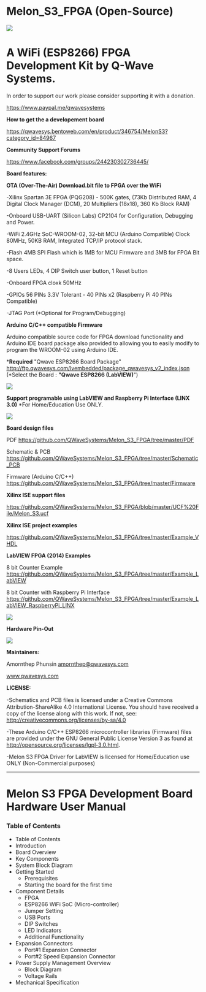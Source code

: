 # Melon_S3_FPGA (Open-Source)

![](http://ftp.qwavesys.com/tmp_pics/ms30.jpg)

# A WiFi (ESP8266) FPGA Development Kit by Q-Wave Systems.

In order to support our work please consider supporting it with a donation.

https://www.paypal.me/qwavesystems

**How to get the a developement board**

https://qwavesys.bentoweb.com/en/product/346754/MelonS3?category_id=84967

**Community Support Forums**

https://www.facebook.com/groups/244230302736445/

**Board features:**

**OTA (Over-The-Air) Download.bit file to FPGA over the WiFi**

-Xilinx Spartan 3E FPGA (PQG208) - 500K gates,
(73Kb Distributed RAM, 4 Digital Clock Manager (DCM), 20 Multipliers (18x18), 360 Kb Block RAM)

-Onboard USB-UART (Silicon Labs) CP2104 for Configuration, Debugging and Power.

-WiFi 2.4GHz SoC-WROOM-02, 32-bit MCU (Arduino Compatible) Clock 80MHz, 50KB RAM, Integrated TCP/IP protocol stack.

-Flash 4MB SPI Flash which is 1MB for MCU Firmware and 3MB for FPGA Bit space.

-8 Users LEDs, 4 DIP Switch user button, 1 Reset button

-Onboard FPGA cloxk 50MHz

-GPIOs 56 PINs 3.3V Tolerant - 40 PINs x2 (Raspberry Pi 40 PINs Compatible)

-JTAG Port (*Optional for Program/Debugging)

**Arduino C/C++ compatible Firmware**

Arduino compatible source code for FPGA download functionality and Arduino IDE board package also provided to allowing you to easily modify to program the WROOM-02 using Arduino IDE. 

***Required** "Qwave ESP8266 Board Package" http://ftp.qwavesys.com/lvembedded/package_qwavesys_v2_index.json (*Select the Board : **"Qwave ESP8266 (LabVIEW)**")

![](http://ftp.qwavesys.com/tmp_pics/msc01.png)

**Support programable using LabVIEW and Raspberry Pi Interface (LINX 3.0)**  *For Home/Education Use ONLY.

![](http://ftp.qwavesys.com/tmp_pics/msc02.png)

**Board design files**

PDF https://github.com/QWaveSystems/Melon_S3_FPGA/tree/master/PDF

Schematic & PCB https://github.com/QWaveSystems/Melon_S3_FPGA/tree/master/Schematic_PCB

Firmware (Arduino C/C++) https://github.com/QWaveSystems/Melon_S3_FPGA/tree/master/Firmware

**Xilinx ISE support files**

https://github.com/QWaveSystems/Melon_S3_FPGA/blob/master/UCF%20File/Melon_S3.ucf

**Xilinx ISE project examples**

https://github.com/QWaveSystems/Melon_S3_FPGA/tree/master/Example_VHDL

**LabVIEW FPGA (2014) Examples**

8 bit Counter Example https://github.com/QWaveSystems/Melon_S3_FPGA/tree/master/Example_LabVIEW

8 bit Counter with Raspberry Pi Interface https://github.com/QWaveSystems/Melon_S3_FPGA/tree/master/Example_LabVIEW_RaspberryPi_LINX

![](http://ftp.qwavesys.com/tmp_pics/msc03.png)

**Hardware Pin-Out**

![](http://ftp.qwavesys.com/tmp_pics/msc04.jpg)

**Maintainers:**

Amornthep Phunsin <amornthep@qwavesys.com>

www.qwavesys.com

**LICENSE:**

-Schematics and PCB ﬁles is licensed under a Creative Commons Attribution-ShareAlike 4.0 International License.
You should have received a copy of the license along with this work. If not, see: http://creativecommons.org/licenses/by-sa/4.0

-These Arduino C/C++ ESP8266 microcontroller libraries (Firmware) files are provided under the GNU General Public License Version 3 as found at http://opensource.org/licenses/lgpl-3.0.html.

-Melon S3 FPGA Driver for LabVIEW is licensed for Home/Education use ONLY (Non-Commercial purposes)

**********************************************************************************************************

# Melon S3 FPGA Development Board Hardware User Manual

### Table of Contents
- Table of Contents
- Introduction
- Board Overview
- Key Components
- System Block Diagram
- Getting Started
   - Prerequisites
   - Starting the board for the first time
- Component Details
   - FPGA
   - ESP8266 WiFi SoC (Micro-controller)
   - Jumper Setting
   - USB Ports
   - DIP Switches
   - LED Indicators
   - Additional Functionality
- Expansion Connectors
   - Port#1 Expansion Connector
   - Port#2 Speed Expansion Connector
- Power Supply Management Overview
   - Block Diagram
   - Voltage Rails
- Mechanical Specification
